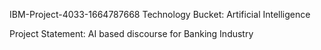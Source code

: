 IBM-Project-4033-1664787668
Technology Bucket: Artificial Intelligence

Project Statement: AI based discourse for Banking Industry

